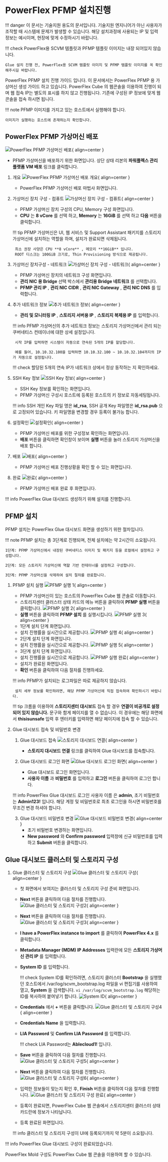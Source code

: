 
# PowerFlex PFMP 설치진행
!!! danger
    이 문서는 기술지원 용도의 문서입니다. 기술지원 엔지니어가 아닌 사용자가 조작할 때 시스템에 문제가 발생할 수 있습니다.
    해당 설치과정에 사용되는 IP 및 입력 정보는 예시이며, 현장에 맞게 수정하시기 바랍니다.

!!! check
    PowerFlex용 SCVM 템플릿과 PFMP 템플릿 이미지는 내장 되어있지 않습니다.

    Glue 설치 진행 전, PowerFlex용 SCVM 템플릿 이미지 및 PFMP 템플릿 이미지를 꼭 확인해주시길 바랍니다.

PowerFlex PFMP 설치 진행 가이드 입니다.
이 문서에서는 PowerFlex PFMP 용 가상머신 생성 가이드 하고 있습니다.
PowerFlex Cube 의 웹콘솔을 이용하여 진행이 되며 웹 접속 IP는 별도의 표시를 하지 않고 진행됩니다.
기존에 구성된 IP 정보에 맞게 웹콘솔을 접속 하시면 됩니다.

!!! note
    PFMP 이미지를 가지고 있는 호스트에서 실행해야 합니다.

    이미지가 실행하는 호스트에 존재하는지 확인합니다.

## PowerFlex PFMP 가상머신 배포
![PowerFlex PFMP 가상머신 배포](../assets/images/install-guide-powerflex-pfmp-01.png){ align=center }
- PFMP 가상머신을 배포하기 위한 화면입니다. 상단 상태 리본의 **파워플렉스 관리 플랫폼 VM 배포** 링크를 클릭합니다.

1. 개요
    ![PowerFlex PFMP 가상머신 배포 개요](../assets/images/install-guide-powerflex-pfmp-02.png){ align=center }
    - PowerFlex PFMP 가상머신 배포 마법사 화면입니다.

2. 가상머신 장치 구성 - 컴퓨트
    ![가상머신 장치 구성 - 컴퓨트](../assets/images/install-guide-powerflex-pfmp-03.png){ align=center }
    - PFMP 가상머신 장치 구성의 CPU, Memory 구성 화면입니다.
    - **CPU** 는 **8 vCore** 를 선택 하고, **Memory** 는 **16GiB** 를 선택 하고 **다음** 버튼을 클릭합니다.

    !!! tip
        PFMP 가상머신은 UI, 웹 서비스 및 Support Assistant 패키지를 스토리지 가상머신에 설치하는 역할을 하며, 설치가 완료되면 삭제됩니다.

        최소 권장 사양은 CPU **8 vCore** , 메모리 **16GiB** 입니다.
        ROOT 디스크는 100GiB 크기로, Thin Provisioning 방식으로 제공됩니다.

3. 가상머신 장치구성 - 네트워크
    ![가상머신 장치 구성 - 네트워크](../assets/images/install-guide-powerflex-pfmp-04.png){ align=center }
    - PFMP 가상머신 장치의 네트워크 구성 화면입니다.
    - **관리 NIC 용 Bridge** 선택 박스에서 **관리용 Bridge 네트워크** 를 선택합니다.
    - **PFMP 관리 IP** , **관리 NIC CIDR** , **관리 NIC Gateway** , **관리 NIC DNS** 를 입력합니다.

5. 추가 네트워크 정보
    ![추가 네트워크 정보](../assets/images/install-guide-powerflex-pfmp-05.png){ align=center }
    - **관리 및 모니터링 IP** , **스토리지 서버용 IP** , **스토리지 복제용 IP** 를 입력합니다.

    !!! info
        PFMP 가상머신의 추가 네트워크 정보는 스토리지 가상머신에서 관리 되는 쿠버네티스 컨테이너에 대한 상세 설정입니다.

        시작 IP를 입력하면 시스템이 자동으로 연속된 5개의 IP를 할당합니다.

        예를 들어, 10.10.32.100을 입력하면 10.10.32.100 ~ 10.10.32.104까지의 IP가 자동으로 설정됩니다.

    !!! check
        할당된 5개의 연속 IP가 네트워크 상에서 정상 동작하는 지 확인하세요.

6. SSH Key 정보
    ![SSH Key 정보](../assets/images/install-guide-powerflex-pfmp-06.png){ align=center }
    - SSH Key 정보를 확인하는 화면입니다.
    - PFMP 가상머신 구성시 호스트에 등록된 호스트의 키 정보로 자동세팅됩니다.

    !!! info
        SSH 개인 Key 파일 명은 **id_rsa**, SSH 공개 Key 파일명은 **id_rsa.pub** 으로 고정되어 있습니다.
        키 파일명을 변경할 경우 등록이 불가능 합니다.

7. 설정확인
    ![설정확인](../assets/images/install-guide-powerflex-pfmp-07.png){ align=center }
    - PFMP 가상머신 배포를 위한 구성정보 확인하는 화면입니다.
    - **배포** 버튼을 클릭하면 확인창이 보이며 **실행** 버튼을 눌러 스토리지 가상머신을 배포 합니다.

8. 배포
    ![배포](../assets/images/install-guide-powerflex-pfmp-08.png){ align=center }
    - PFMP 가상머신 배포 진행상황을 확인 할 수 있는 화면입니다.

9.  완료
    ![완료](../assets/images/install-guide-powerflex-pfmp-09.png){ align=center }
    - PFMP 가상머신 배포 완료 후 화면입니다.

!!! info
    PowerFlex Glue 대시보드 생성하기 위해 설치를 진행합니다.

## PFMP 설치
PFMP 설치는 PowerFlex Glue 대시보드 화면을 생성하기 위한 절차입니다.

!!! note
    PFMP 설치는 총 3단계로 진행되며, 전체 설치에는 약 2시간이 소요됩니다.

    1단계: PFMP 가상머신에서 내장된 쿠버네티스 이미지 및 패키지 등을 로컬에서 설정하고 구성합니다.

    2단계: 모든 스토리지 가상머신에 역할 기반 컨테이너를 설정하고 구성합니다.

    3단계: PFMP 가상머신을 삭제하여 설치 절차를 완료합니다.

1. PFMP 설치 실행
    ![PFMP 실행 1](../assets/images/install-guide-powerflex-pfmp-10.png){ align=center }
    - PFMP 가상머신이 있는 호스트의 PowerFlex Cube 웹 콘솔로 이동합니다.
    - 스토리지센터 클러스터 상태 카드의 메뉴 버튼을 클릭하여 **PFMP 실행** 버튼을 클릭합니다.
    ![PFMP 실행 2](../assets/images/install-guide-powerflex-pfmp-11.png){ align=center }
    - **실행** 버튼을 클릭하여 **PFMP 설치** 를 실행시킵니다.
    ![PFMP 실행 3](../assets/images/install-guide-powerflex-pfmp-12.png){ align=center }
    - 1단계 설치 단계 화면입니다.
    - 설치 진행률을 실시간으로 제공합니다.
    ![PFMP 실행 4](../assets/images/install-guide-powerflex-pfmp-13.png){ align=center }
    - 2단계 설치 단계 화면입니다.
    - 설치 진행률을 실시간으로 제공합니다.
    ![PFMP 실행 5](../assets/images/install-guide-powerflex-pfmp-14.png){ align=center }
    - 3단계 설치 단계 화면입니다.
    - 설치 진행률을 실시간으로 제공합니다.
    ![PFMP 실행 완료](../assets/images/install-guide-powerflex-pfmp-15.png){ align=center }
    - 설치가 완료된 화면입니다.
    - **확인** 버튼을 클릭하여 다음 절차를 진행하세요.

    !!! info
        PFMP가 설치되는 로그파일은 따로 제공하지 않습니다.

        설치 세부 정보를 확인하려면, 해당 PFMP 가상머신에 직접 접속하여 확인하시기 바랍니다.

    !!! tip
        크롬을 이용하여 **스토리지센터 대시보드** 접속 할 경우 **연결이 비공개로 설정되어 있지 않습니다.** 문구와 함게 페이지를 열 수 없습니다.
        이 경우에는 해당 화면에서 **thisisunsafe** 입력 후 엔터키를 입력하면 해당 페이지에 접속 할 수 있습니다.

2. Glue 대시보드 접속 및 비밀번호 변경
    1. Glue 대시보드 접속
        ![스토리지 대시보드 연결](../assets/images/install-guide-powerflex-pfmp-Glue-dashboard.png){ align=center }
        - **스토리지 대시보드 연결** 링크를 클릭하여 Glue 대시보드를 접속합니다.

    2. Glue 대시보드 로그인 화면
        ![Glue 대시보드 로그인 화면](../assets/images/install-guide-powerflex-pfmp-Glue-dashboard-login.png){ align=center }
        - Glue 대시보드 로그인 화면입니다.
        - **사용자 이름** 과 **비밀번호** 를 입력하고 **로그인** 버튼을 클릭하여 로그인 합니다.

    !!! info
        PowerFlex Glue 대시보드 로그인 사용자 이름 은 **admin**, 초기 비밀번호 는 **Admin123!** 입니다.
        해당 계정 및 비밀번호로 최초 로그인을 하시면 비밀번호를 무조건 변경 하셔야 합니다.

    3. Glue 대시보드 비밀번호 변경
        ![Glue 대시보드 비밀번호 변경](../assets/images/install-guide-powerflex-pfmp-Glue-dashboard-chgpw.png){ align=center }
        - 초기 비밀번호 변경하는 화면입니다.
        - **New password** 와 **Confirm password** 입력창에 신규 비밀번호를 입력하고 **Submit** 버튼을 클릭합니다.

## Glue 대시보드 클러스터 및 스토리지 구성
1. Glue 클러스터 및 스토리지 구성
    ![Glue 클러스터 및 스토리지 구성](../assets/images/install-guide-powerflex-pfmp-cluster-configinfo-01.png){ align=center }
    - 첫 화면에서 보여지는 클러스터 및 스토리지 구성 준비 화면입니다.
    - **Next** 버튼을 클릭하여 다음 절차를 진행합니다.
    ![Glue 클러스터 및 스토리지 구성2](../assets/images/install-guide-powerflex-pfmp-cluster-configinfo-02.png){ align=center }
    - **Next** 버튼을 클릭하여 다음 절차를 진행합니다.
    ![Glue 클러스터 및 스토리지 구성3](../assets/images/install-guide-powerflex-pfmp-cluster-configinfo-03.png){ align=center }
    - **I have a PowerFlex instance to import** 를 클릭하여 **PowerFlex 4.x** 를 클릭합니다.
    - **Metadata Manager (MDM) IP Addresses** 입력란에 모든 **스토리지 가상머신 관리 IP** 를 입력합니다.
    - **System ID** 를 입력합니다.

        !!! check
            System ID를 확인하려면, 스토리지 클러스터 **Bootstrap** 을 실행했던 호스트에서 /var/log/scvm_bootstrap.log 파일을 vi 편집기를 사용하여 열고, **System** 을 검색합니다.
            ```
            vi /var/log/scvm_bootstrap.log
            ```
            해당하는 ID를 복사하여 붙여넣기 합니다.
            ![System ID](../assets/images/install-guide-powerflex-pfmp-cluster-configinfo-04.png){ align=center }

    - **Credentials** 에서 **+** 버튼을 클릭합니다.
    ![Glue 클러스터 및 스토리지 구성4](../assets/images/install-guide-powerflex-pfmp-cluster-configinfo-05.png){ align=center }
    - **Credentials Name** 을 입력합니다.
    - **LIA Password** 및 **Confirm LIA Password** 를 입력합니다.

        !!! check
            LIA Password는 **Ablecloud1!** 입니다.

    - **Save** 버튼을 클릭하여 다음 절차를 진행합니다.
    ![Glue 클러스터 및 스토리지 구성5](../assets/images/install-guide-powerflex-pfmp-cluster-configinfo-06.png){ align=center }
    - **Next** 버튼을 클릭하여 다음 절차를 진행합니다.
    ![Glue 클러스터 및 스토리지 구성6](../assets/images/install-guide-powerflex-pfmp-cluster-configinfo-07.png){ align=center }
    - 입력한 정보들이 맞는지 확인 후, **Finish** 버튼을 클릭하여 다음 절차를 진행합니다.
    ![Glue 클러스터 및 스토리지 구성 완료](../assets/images/install-guide-powerflex-pfmp-cluster-configinfo-08.png){ align=center }
    - 등록이 완료되면, PowerFlex Cube 웹 콘솔에서 스토리지센터 클러스터 상태 카드란에 정보가 나타납니다.
    - 등록 완료된 화면입니다.

    !!! info
        클러스터 및 스토리지 구성이 UI에 등록되기까지 약 5분이 소요됩니다.

!!! info
    PowerFlex Glue 대시보드 구성이 완료되었습니다.

PowerFlex Mold 구성도 PowerFlex Cube 웹 콘솔을 이용하여 할 수 있습니다.
